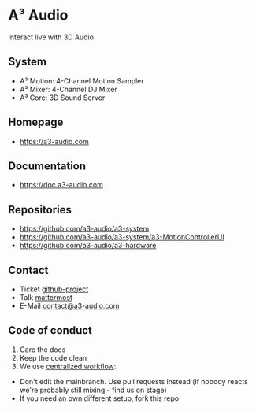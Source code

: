 # A³ Audio
Interact live with 3D Audio

## System
- A³ Motion: 4-Channel Motion Sampler
- A³ Mixer: 4-Channel DJ Mixer
- A³ Core: 3D Sound Server

## Homepage
- https://a3-audio.com

## Documentation
- https://doc.a3-audio.com

## Repositories
- https://github.com/a3-audio/a3-system
- https://github.com/a3-audio/a3-system/a3-MotionControllerUI
- https://github.com/a3-audio/a3-hardware

## Contact
- Ticket [github-project](https://github.com/orgs/a3-audio/projects/1)
- Talk [mattermost](https://talk.a3-audio.com/ambisonics)
- E-Mail [contact@a3-audio.com](mailto:contact@a3-audio.com)

## Code of conduct
1. Care the docs
2. Keep the code clean
3. We use [centralized workflow](https://www.git-scm.com/book/en/v2/Distributed-Git-Distributed-Workflows):
  - Don't edit the mainbranch. Use pull requests instead (if nobody reacts we're probably still mixing - find us on stage) 
  - If you need an own different setup, fork this repo
